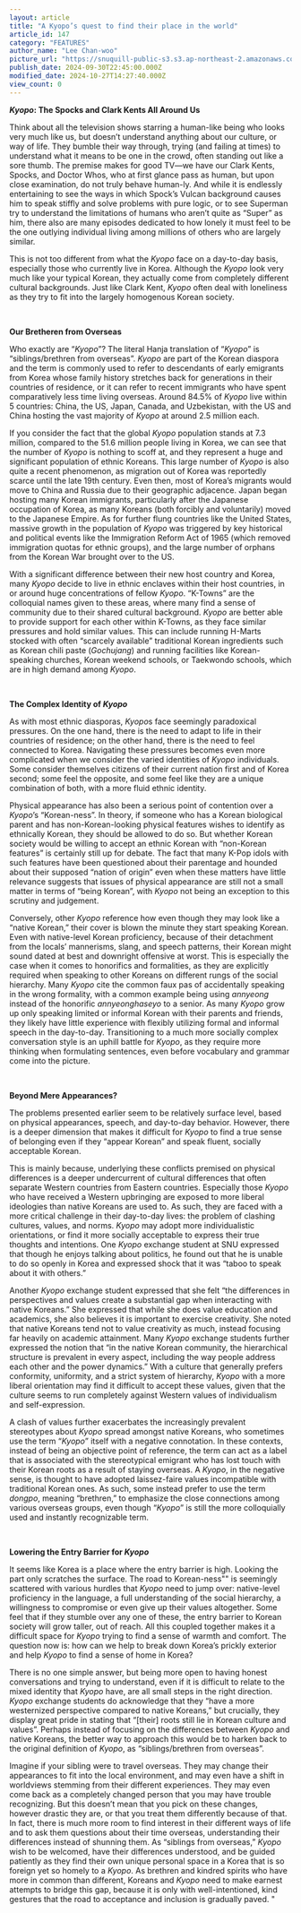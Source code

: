 ```yaml
---
layout: article
title: "A Kyopo’s quest to find their place in the world"
article_id: 147
category: "FEATURES"
author_name: "Lee Chan-woo"
picture_url: "https://snuquill-public-s3.s3.ap-northeast-2.amazonaws.com/photo/article/5207532a-684f-4f50-8eb8-f4cb2399d40e.jpg"
publish_date: 2024-09-30T22:45:00.000Z
modified_date: 2024-10-27T14:27:40.000Z
view_count: 0
---
```


<p><strong><em>Kyopo</em>: The Spocks and Clark Kents All Around Us</strong></p><p>Think about all the television shows starring a human-like being who looks very much like us, but doesn’t understand anything about our culture, or way of life. They bumble their way through, trying (and failing at times) to understand what it means to be one in the crowd, often standing out like a sore thumb. The premise makes for good TV—we have our Clark Kents, Spocks, and Doctor Whos, who at first glance pass as human, but upon close examination, do not truly behave human-ly. And while it is endlessly entertaining to see the ways in which Spock’s Vulcan background causes him to speak stiffly and solve problems with pure logic, or to see Superman try to understand the limitations of humans who aren’t quite as “Super” as him, there also are many episodes dedicated to how lonely it must feel to be the one outlying individual living among millions of others who are largely similar.</p><p>This is not too different from what the <em>Kyopo</em> face on a day-to-day basis, especially those who currently live in Korea. Although the <em>Kyopo</em> look very much like your typical Korean, they actually come from completely different cultural backgrounds. Just like Clark Kent, <em>Kyopo</em> often deal with loneliness as they try to fit into the largely homogenous Korean society.</p><p><br></p><p><strong>Our Bretheren from Overseas</strong></p><p>Who exactly are “<em>Kyopo</em>”? The literal Hanja translation of “<em>Kyopo</em>” is “siblings/brethren from overseas”. <em>Kyopo</em> are part of the Korean diaspora and the term is commonly used to refer to descendants of early emigrants from Korea whose family history stretches back for generations in their countries of residence, or it can refer to recent immigrants who have spent comparatively less time living overseas. Around 84.5% of <em>Kyopo</em> live within 5 countries: China, the US, Japan, Canada, and Uzbekistan, with the US and China hosting the vast majority of <em>Kyopo</em> at around 2.5 million each.</p><p>If you consider the fact that the global <em>Kyopo</em> population stands at 7.3 million, compared to the 51.6 million people living in Korea, we can see that the number of <em>Kyopo</em> is nothing to scoff at, and they represent a huge and significant population of ethnic Koreans. This large number of <em>Kyopo</em> is also quite a recent phenomenon, as migration out of Korea was reportedly scarce until the late 19th century. Even then, most of Korea’s migrants would move to China and Russia due to their geographic adjacence. Japan began hosting many Korean immigrants, particularly after the Japanese occupation of Korea, as many Koreans (both forcibly and voluntarily) moved to the Japanese Empire. As for further flung countries like the United States, massive growth in the population of <em>Kyopo</em> was triggered by key historical and political events like the Immigration Reform Act of 1965 (which removed immigration quotas for ethnic groups), and the large number of orphans from the Korean War brought over to the US.</p><p>With a significant difference between their new host country and Korea, many <em>Kyopo</em> decide to live in ethnic enclaves within their host countries, in or around huge concentrations of fellow <em>Kyopo</em>. “K-Towns” are the colloquial names given to these areas, where many find a sense of community due to their shared cultural background. <em>Kyopo</em> are better able to provide support for each other within K-Towns, as they face similar pressures and hold similar values. This can include running H-Marts stocked with often “scarcely available” traditional Korean ingredients such as Korean chili paste (<em>Gochujang</em>) and running facilities like Korean-speaking churches, Korean weekend schools, or Taekwondo schools, which are in high demand among <em>Kyopo</em>.</p><p><br></p><p><strong>The Complex Identity of <em>Kyopo</em></strong></p><p>As with most ethnic diasporas, <em>Kyopo</em>s face seemingly paradoxical pressures. On the one hand, there is the need to adapt to life in their countries of residence; on the other hand, there is the need to feel connected to Korea. Navigating these pressures becomes even more complicated when we consider the varied identities of <em>Kyopo</em> individuals. Some consider themselves citizens of their current nation first and of Korea second; some feel the opposite, and some feel like they are a unique combination of both, with a more fluid ethnic identity.</p><p>Physical appearance has also been a serious point of contention over a <em>Kyopo</em>’s “Korean-ness”. In theory, if someone who has a Korean biological parent and has non-Korean-looking physical features wishes to identify as ethnically Korean, they should be allowed to do so. But whether Korean society would be willing to accept an ethnic Korean with “non-Korean features” is certainly still up for debate. The fact that many K-Pop idols with such features have been questioned about their parentage and hounded about their supposed “nation of origin” even when these matters have little relevance suggests that issues of physical appearance are still not a small matter in terms of “being Korean”, with <em>Kyopo</em> not being an exception to this scrutiny and judgement.</p><p>Conversely, other <em>Kyopo</em> reference how even though they may look like a “native Korean,” their cover is blown the minute they start speaking Korean. Even with native-level Korean proficiency, because of their detachment from the locals’ mannerisms, slang, and speech patterns, their Korean might sound dated at best and downright offensive at worst. This is especially the case when it comes to honorifics and formalities, as they are explicitly required when speaking to other Koreans on different rungs of the social hierarchy. Many <em>Kyopo</em> cite the common faux pas of accidentally speaking in the wrong formality, with a common example being using <em>annyeong</em> instead of the honorific <em>annyeonghaseyo </em>to a senior. As many <em>Kyopo</em> grow up only speaking limited or informal Korean with their parents and friends, they likely have little experience with flexibly utilizing formal and informal speech in the day-to-day. Transitioning to a much more socially complex conversation style is an uphill battle for <em>Kyopo</em>, as they require more thinking when formulating sentences, even before vocabulary and grammar come into the picture.</p><p><br></p><p><strong>Beyond Mere Appearances?</strong></p><p>The problems presented earlier seem to be relatively surface level, based on physical appearances, speech, and day-to-day behavior. However, there is a deeper dimension that makes it difficult for <em>Kyopo</em> to find a true sense of belonging even if they “appear Korean” and speak fluent, socially acceptable Korean.</p><p>This is mainly because, underlying these conflicts premised on physical differences is a deeper undercurrent of cultural differences that often separate Western countries from Eastern countries. Especially those <em>Kyopo</em> who have received a Western upbringing are exposed to more liberal ideologies than native Koreans are used to. As such, they are faced with a more critical challenge in their day-to-day lives: the problem of clashing cultures, values, and norms. <em>Kyopo</em> may adopt more individualistic orientations, or find it more socially acceptable to express their true thoughts and intentions. One <em>Kyopo</em> exchange student at SNU expressed that though he enjoys talking about politics, he found out that he is unable to do so openly in Korea and expressed shock that it was “taboo to speak about it with others.”</p><p>Another <em>Kyopo</em> exchange student expressed that she felt “the differences in perspectives and values create a substantial gap when interacting with native Koreans.” She expressed that while she does value education and academics, she also believes it is important to exercise creativity. She noted that native Koreans tend not to value creativity as much, instead focusing far heavily on academic attainment. Many <em>Kyopo</em> exchange students further expressed the notion that “in the native Korean community, the hierarchical structure is prevalent in every aspect, including the way people address each other and the power dynamics.” With a culture that generally prefers conformity, uniformity, and a strict system of hierarchy, <em>Kyopo</em> with a more liberal orientation may find it difficult to accept these values, given that the culture seems to run completely against Western values of individualism and self-expression.</p><p>A clash of values further exacerbates the increasingly prevalent stereotypes about <em>Kyopo</em> spread amongst native Koreans, who sometimes use the term “<em>Kyopo</em>” itself with a negative connotation. In these contexts, instead of being an objective point of reference, the term can act as a label that is associated with the stereotypical emigrant who has lost touch with their Korean roots as a result of staying overseas. A <em>Kyopo</em>, in the negative sense, is thought to have adopted laissez-faire values incompatible with traditional Korean ones. As such, some instead prefer to use the term <em>dongpo</em>, meaning “brethren,” to emphasize the close connections among various overseas groups, even though “<em>Kyopo</em>” is still the more colloquially used and instantly recognizable term.</p><p><br></p><p><strong>Lowering the Entry Barrier for <em>Kyopo</em></strong></p><p>It seems like Korea is a place where the entry barrier is high. Looking the part only scratches the surface. The road to Korean-ness"" is seemingly scattered with various hurdles that <em>Kyopo</em> need to jump over: native-level proficiency in the language, a full understanding of the social hierarchy, a willingness to compromise or even give up their values altogether. Some feel that if they stumble over any one of these, the entry barrier to Korean society will grow taller, out of reach. All this coupled together makes it a difficult space for <em>Kyopo</em> trying to find a sense of warmth and comfort. The question now is: how can we help to break down Korea’s prickly exterior and help <em>Kyopo</em> to find a sense of home in Korea?</p><p>There is no one simple answer, but being more open to having honest conversations and trying to understand, even if it is difficult to relate to the mixed identity that <em>Kyopo</em> have, are all small steps in the right direction. <em>Kyopo</em> exchange students do acknowledge that they “have a more westernized perspective compared to native Koreans,” but crucially, they display great pride in stating that “[their] roots still lie in Korean culture and values”. Perhaps instead of focusing on the differences between <em>Kyopo</em> and native Koreans, the better way to approach this would be to harken back to the original definition of <em>Kyopo</em>, as “siblings/brethren from overseas”.</p><p>Imagine if your sibling were to travel overseas. They may change their appearances to fit into the local environment, and may even have a shift in worldviews stemming from their different experiences. They may even come back as a completely changed person that you may have trouble recognizing. But this doesn’t mean that you pick on these changes, however drastic they are, or that you treat them differently because of that. In fact, there is much more room to find interest in their different ways of life and to ask them questions about their time overseas, understanding their differences instead of shunning them. As “siblings from overseas,” <em>Kyopo</em> wish to be welcomed, have their differences understood, and be guided patiently as they find their own unique personal space in a Korea that is so foreign yet so homely to a <em>Kyopo</em>. As brethren and kindred spirits who have more in common than different, Koreans and <em>Kyopo</em> need to make earnest attempts to bridge this gap, because it is only with well-intentioned, kind gestures that the road to acceptance and inclusion is gradually paved. "</p>
